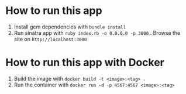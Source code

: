 # How to run this app

1. Install gem dependencies with `bundle install`
2. Run sinatra app with `ruby index.rb -o 0.0.0.0 -p 3000`
. Browse the site on `http://localhost:3000`


# How to run this app with Docker

1. Build the image with `docker build -t <image>:<tag> .`
2. Run the container with `docker run -d -p 4567:4567 <image>:<tag>`
